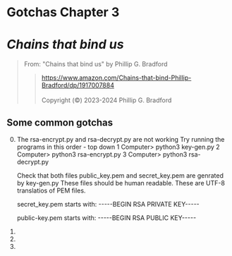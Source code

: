 # Gotchas Chapter 3 <br>

# *Chains that bind us*<br>  

> From: "Chains that bind us" by Phillip G. Bradford <br>  
>>  https://www.amazon.com/Chains-that-bind-Phillip-Bradford/dp/1917007884 <br>  
> Copyright (&copy;) 2023-2024 Phillip G. Bradford <br>

## Some common gotchas

0. The rsa-encrypt.py and rsa-decrypt.py are not working
   Try running the programs in this order - top down
   1 Computer> python3 key-gen.py
   2 Computer> python3 rsa-encrypt.py
   3 Computer> python3 rsa-decrypt.py
   
   Check that both files public_key.pem and secret_key.pem are genrated by key-gen.py
   These files should be human readable.  These are UTF-8 translatios of PEM files.
   
   secret_key.pem starts with:
   -----BEGIN RSA PRIVATE KEY-----
   
   public-key.pem starts with:
   -----BEGIN RSA PUBLIC KEY-----
   
1.
2.
	
3. 

